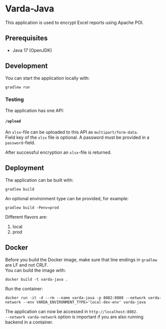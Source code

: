 # Varda-Java

This application is used to encrypt Excel reports using Apache POI.

## Prerequisites

* Java 17 (OpenJDK)

## Development

You can start the application locally with:

```
gradlew run
```

### Testing

The application has one API:

#### `/upload`

An `xlsx`-file can be uploaded to this API as `multipart/form-data`.  
Field key of the `xlsx` file is optional. A password must be provided in a `password`-field.

After successful encryption an `xlsx`-file is returned.

## Deployment

The application can be built with:

```
gradlew build
```

An optional environment type can be provided, for example:

```
gradlew build -Penv=prod
```

Different flavors are:
1. local
2. prod

## Docker

Before you build the Docker image, make sure that line endings in `gradlew` are LF and not CRLF.  
You can build the image with:

```
docker build -t varda-java .
```

Run the container:

```
docker run -it -d --rm --name varda-java -p 8082:8080 --network varda-network --env VARDA_ENVIRONMENT_TYPE='local-dev-env' varda-java
```

The application can now be accessed in `http://localhost:8082`.  
`--network varda-network` option is important if you are also running backend in a container.
